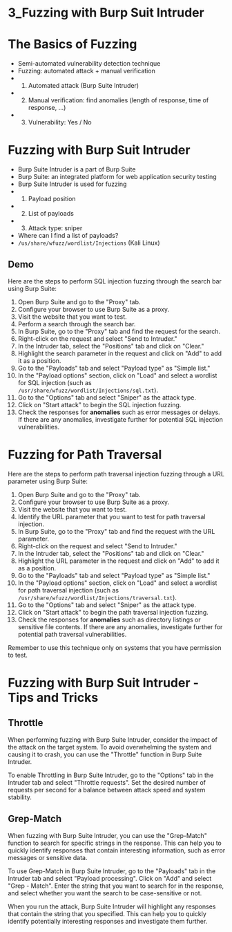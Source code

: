 # 3_Fuzzing with Burp Suit Intruder

# The Basics of Fuzzing

- Semi-automated vulnerability detection technique
- Fuzzing: automated attack + manual verification
- 1. Automated attack (Burp Suite Intruder)
- 2. Manual verification:
find anomalies (length of response, time of response, ...)
- 3. Vulnerability: Yes / No

# Fuzzing with Burp Suit Intruder

- Burp Suite Intruder is a part of Burp Suite
- Burp Suite: an integrated platform for web application security testing
- Burp Suite Intruder is used for fuzzing
- 1. Payload position
- 2. List of payloads
- 3. Attack type: sniper
- Where can I find a list of payloads?
- `/us/share/wfuzz/wordlist/Injections` (Kali Linux)

## Demo

Here are the steps to perform SQL injection fuzzing through the search bar using Burp Suite:

1. Open Burp Suite and go to the "Proxy" tab.
2. Configure your browser to use Burp Suite as a proxy.
3. Visit the website that you want to test.
4. Perform a search through the search bar.
5. In Burp Suite, go to the "Proxy" tab and find the request for the search.
6. Right-click on the request and select "Send to Intruder."
7. In the Intruder tab, select the "Positions" tab and click on "Clear."
8. Highlight the search parameter in the request and click on "Add" to add it as a position.
9. Go to the "Payloads" tab and select "Payload type" as "Simple list."
10. In the "Payload options" section, click on "Load" and select a wordlist for SQL injection (such as `/usr/share/wfuzz/wordlist/Injections/sql.txt`).
11. Go to the "Options" tab and select "Sniper" as the attack type.
12. Click on "Start attack" to begin the SQL injection fuzzing.
13. Check the responses for **anomalies** such as error messages or delays. If there are any anomalies, investigate further for potential SQL injection vulnerabilities.

# Fuzzing for Path Traversal

Here are the steps to perform path traversal injection fuzzing through a URL parameter using Burp Suite:

1. Open Burp Suite and go to the "Proxy" tab.
2. Configure your browser to use Burp Suite as a proxy.
3. Visit the website that you want to test.
4. Identify the URL parameter that you want to test for path traversal injection.
5. In Burp Suite, go to the "Proxy" tab and find the request with the URL parameter.
6. Right-click on the request and select "Send to Intruder."
7. In the Intruder tab, select the "Positions" tab and click on "Clear."
8. Highlight the URL parameter in the request and click on "Add" to add it as a position.
9. Go to the "Payloads" tab and select "Payload type" as "Simple list."
10. In the "Payload options" section, click on "Load" and select a wordlist for path traversal injection (such as `/usr/share/wfuzz/wordlist/Injections/traversal.txt`).
11. Go to the "Options" tab and select "Sniper" as the attack type.
12. Click on "Start attack" to begin the path traversal injection fuzzing.
13. Check the responses for **anomalies** such as directory listings or sensitive file contents. If there are any anomalies, investigate further for potential path traversal vulnerabilities.

Remember to use this technique only on systems that you have permission to test.

# Fuzzing with Burp Suit Intruder - Tips and Tricks

## Throttle

When performing fuzzing with Burp Suite Intruder, consider the impact of the attack on the target system. To avoid overwhelming the system and causing it to crash, you can use the "Throttle" function in Burp Suite Intruder.

To enable Throttling in Burp Suite Intruder, go to the "Options" tab in the Intruder tab and select "Throttle requests". Set the desired number of requests per second for a balance between attack speed and system stability.

## Grep-Match

When fuzzing with Burp Suite Intruder, you can use the "Grep-Match" function to search for specific strings in the response. This can help you to quickly identify responses that contain interesting information, such as error messages or sensitive data.

To use Grep-Match in Burp Suite Intruder, go to the "Payloads" tab in the Intruder tab and select "Payload processing". Click on "Add" and select "Grep - Match". Enter the string that you want to search for in the response, and select whether you want the search to be case-sensitive or not.

When you run the attack, Burp Suite Intruder will highlight any responses that contain the string that you specified. This can help you to quickly identify potentially interesting responses and investigate them further.